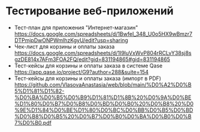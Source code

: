 # Тестирование веб-приложений
- Тест-план для приложения "Интернет-магазин" https://docs.google.com/spreadsheets/d/1BwfeI_348_U0o5HX9wBmzr7DTPmjpDwONPWmlhzKgyU/edit?usp=sharing 
- Чек-лист для корзины и оплаты заказа https://docs.google.com/spreadsheets/d/1I9luVxWvP804rRCLvY38sj8sgzDE814x7AFm3FOA2FQ/edit?gid=831194865#gid=831194865
- Тест-кейсы для корзины и оплаты заказа в системе Qase https://app.qase.io/project/G9?author=288&suite=154
- Тест-кейсы для корзины и оплаты заказа (импорт в PDF) https://github.com/VlasovaAnastasia/web/blob/main/%D0%A2%D0%B5%D1%81%D1%82-%D0%BA%D0%B5%D0%B9%D1%81%D1%8B%20%D0%9A%D0%BE%D1%80%D0%B7%D0%B8%D0%BD%D0%B0%20%D0%B8%20%D0%9E%D1%84%D0%BE%D1%80%D0%BC%D0%BB%D0%B5%D0%BD%D0%B8%D0%B5%20%D0%B7%D0%B0%D0%BA%D0%B0%D0%B7%D0%B0.pdf
